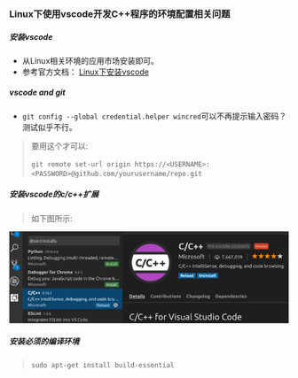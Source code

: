 ### Linux下使用vscode开发C++程序的环境配置相关问题

##### 安装vscode

* 从Linux相关环境的应用市场安装即可。
* 参考官方文档： [Linux下安装vscode](https://code.visualstudio.com/docs/setup/linux "Linux下安装vscode")

##### vscode and git

*  `git config --global credential.helper wincred`可以不再提示输入密码？测试似乎不行。

> 要用这个才可以:
> 
> `git remote set-url origin https://<USERNAME>:<PASSWORD>@github.com/yourusername/repo.git`

##### 安装vscode的c/c++扩展

> 如下图所示:

![安装vscode扩展](imgs/installcppexts.png)

##### 安装必须的编译环境

> `sudo apt-get install build-essential`


